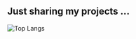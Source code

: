 ## Just sharing my projects ...

![Top Langs](https://github-readme-stats.vercel.app/api/top-langs/?username=zshelali&theme=dracula&hide=Jupyter%20Notebook&exclude_repo=github-readme-stats,anuraghazra.github.io)


